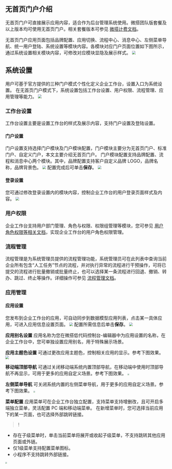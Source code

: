 ## 无首页门户介绍
无首页门户可直接展示应用内容，适合作为后台管理系统使用。微搭团队版套餐及以上版本均可使用无首页门户。相关套餐版本可参见 [微搭计费文档](https://cloud.tencent.com/document/product/1301/48867)。

无首页门户应用页面包括品牌配置、应用切换、流程中心、消息中心、左侧菜单导航、统一用户登陆、系统设置等模块内容。各模块对应门户页面位置如下图所示，通过系统设置相关模块内容，可修改对应模块显隐及展示样式。
<img src="https://qcloudimg.tencent-cloud.cn/raw/8312a5b008dc2c631f3bef596db52ff2.png" style="zoom:70%;" />


## 系统设置 
用户可基于官方提供的三种门户模式个性化定义企业工作台，设置入口为系统设置。
在无首页门户模式下，系统设置包括工作台设置、用户权限、流程管理、应用管理等能力。
<img src="https://qcloudimg.tencent-cloud.cn/raw/712cfb731c423ac687666f67caf3ff8c.png" style="zoom:70%;" />

### 工作台设置
工作台设置主要是设置工作台的样式及展示内容，支持门户设置及登陆设置。

#### 门户设置
门户设置支持选择门户模块及门户模块配置，门户模块主要分为无首页门户、标准门户、自定义门户，本文主要介绍无首页门户。
门户模块配置支持品牌配置、流程和消息中心两个模块。其中，品牌配置支持客户自定义品牌 LOGO，品牌名称，品牌背景色。
<img src="https://qcloudimg.tencent-cloud.cn/raw/13f386b9c69bf991f5fea0387a3f2bf1.png" style="zoom:70%;" />
配置完成后可单击**保存**。
<img src="https://qcloudimg.tencent-cloud.cn/raw/cdb4113e13a68790507b1b02bcd832b5.png" style="zoom:70%;" />

#### 登录设置
您可通过修改登录设置内的模块内容，控制企业工作台的用户登录页面样式及内容。
<img src="https://qcloudimg.tencent-cloud.cn/raw/c328cdd625983e41495a19a6ebce588d.png" style="zoom:70%;" />

### 用户权限
企业工作台支持用户部门管理、角色与权限、权限组管理等模块，您可参见 [用户角色权限等相关文档](https://cloud.tencent.com/document/product/1301/67238)，实现企业工作台的用户角色权限管理。

### 流程管理
流程管理是为系统管理员提供的流程管理功能，系统管理员可在此列表中查询当前企业所有包含“人工任务”节点的流程，并对执行异常的流程进行干预操作，可将已提交的流程进行批量撤销或批量终止，也可以选择某一条流程进行回退、撤销、转办、跳过、终止等操作。详细操作可参见 [流程管理文档](https://cloud.tencent.com/document/product/1301/82307)。

### 应用管理
#### 应用设置
您发布到企业工作台的应用，可自动同步到数据模型应用列表，点击某一具体应用，可进入应用信息设置页面。
<img src="https://qcloudimg.tencent-cloud.cn/raw/8ca61dba5918edda0758b8b6cc2caf23.png
" style="zoom:70%;" />
配置所需信息后单击**保存**。
<img src="https://qcloudimg.tencent-cloud.cn/raw/7389deba29a1ed83e55fec69abf40887.png
" style="zoom:70%;" />

**应用别名设置**
应用名称为您在微搭低代码控制台-编辑器中为应用设置的名称，在企业工作台中，您可单独设置应用别名，用于特殊展示场景。

**应用主题色设置**
可通过更改应用主题色，控制相关应用的显示。参考下图效果。
<img src="https://qcloudimg.tencent-cloud.cn/raw/3bab4e64ee73bf6a4ea33677ce2df55d.png
" style="zoom:70%;" />

**移动端顶部导航**
可通过关闭移动端系统内置顶部导航，在移动端中使用时顶部导航不再显示，可用于更多的应用自定义场景。参考下图效果。
<img src="https://qcloudimg.tencent-cloud.cn/raw/80d447cc39f10b91fc8ced0e90a7077a.jpg
" style="zoom:30%;" />


**左侧菜单导航**
可关闭系统内置的左侧菜单导航，用于更多的应用自定义场景。参考下图效果。
<img src="https://qcloudimg.tencent-cloud.cn/raw/144f4a521e30b649e2c12edac12a2ea5.png
" style="zoom:30%;" />

**菜单配置**
应用菜单可在企业工作台独立配置，支持菜单支持增删改，且可开启多端独立菜单，灵活配置 PC 端和移动端菜单。
在新增菜单时，您可选择当前应用下的某一页面，也可选择外部跳转链接。
>!
- 存在子级菜单时，单击当前菜单将展开或收起子级菜单，不支持跳转其他应用页面或外链。
- 仅1级菜单支持配置菜单图标。
- 小程序不支持跳转外部链接。

<img src="https://qcloudimg.tencent-cloud.cn/raw/3d1ce4336acd78bdca7516c9d160390e.png
" style="zoom:30%;" />
